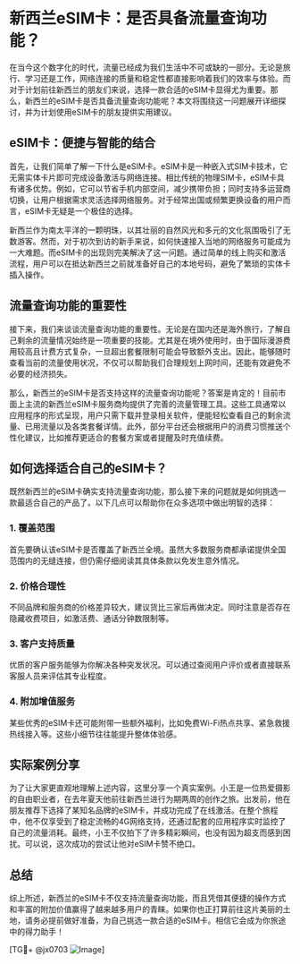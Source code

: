 # 新西兰eSIM卡：是否具备流量查询功能？

在当今这个数字化的时代，流量已经成为我们生活中不可或缺的一部分。无论是旅行、学习还是工作，网络连接的质量和稳定性都直接影响着我们的效率与体验。而对于计划前往新西兰的朋友们来说，选择一款合适的eSIM卡显得尤为重要。那么，新西兰的eSIM卡是否具备流量查询功能呢？本文将围绕这一问题展开详细探讨，并为计划使用eSIM卡的朋友提供实用建议。

## eSIM卡：便捷与智能的结合

首先，让我们简单了解一下什么是eSIM卡。eSIM卡是一种嵌入式SIM卡技术，它无需实体卡片即可完成设备激活与网络连接。相比传统的物理SIM卡，eSIM卡具有诸多优势。例如，它可以节省手机内部空间，减少携带负担；同时支持多运营商切换，让用户根据需求灵活选择网络服务。对于经常出国或频繁更换设备的用户而言，eSIM卡无疑是一个极佳的选择。

新西兰作为南太平洋的一颗明珠，以其壮丽的自然风光和多元的文化氛围吸引了无数游客。然而，对于初次到访的新手来说，如何快速接入当地的网络服务可能成为一大难题。而eSIM卡的出现则完美解决了这一问题。通过简单的线上购买和激活流程，用户可以在抵达新西兰之前就准备好自己的本地号码，避免了繁琐的实体卡插入操作。

## 流量查询功能的重要性

接下来，我们来谈谈流量查询功能的重要性。无论是在国内还是海外旅行，了解自己剩余的流量情况始终是一项重要的技能。尤其是在境外使用时，由于国际漫游费用较高且计费方式复杂，一旦超出套餐限制可能会导致额外支出。因此，能够随时查看当前的流量使用状况，不仅可以帮助我们合理规划上网时间，还能有效避免不必要的经济损失。

那么，新西兰的eSIM卡是否支持这样的流量查询功能呢？答案是肯定的！目前市面上主流的新西兰eSIM卡服务商均提供了完善的流量管理工具。这些工具通常以应用程序的形式呈现，用户只需下载并登录相关软件，便能轻松查看自己的剩余流量、已用流量以及各类套餐详情。此外，部分平台还会根据用户的消费习惯推送个性化建议，比如推荐更适合的套餐方案或者提醒及时充值续费。

## 如何选择适合自己的eSIM卡？

既然新西兰的eSIM卡确实支持流量查询功能，那么接下来的问题就是如何挑选一款最适合自己的产品了。以下几点可以帮助你在众多选项中做出明智的选择：

### 1. **覆盖范围**
   首先要确认该eSIM卡是否覆盖了新西兰全境。虽然大多数服务商都承诺提供全国范围内的无缝连接，但仍需仔细阅读其具体条款以免发生意外情况。

### 2. **价格合理性**
   不同品牌和服务商的价格差异较大，建议货比三家后再做决定。同时注意是否存在隐藏收费项目，如激活费、通话分钟数限制等。

### 3. **客户支持质量**
   优质的客户服务能够为你解决各种突发状况。可以通过查阅用户评价或者直接联系客服人员来评估其专业程度。

### 4. **附加增值服务**
   某些优秀的eSIM卡还可能附带一些额外福利，比如免费Wi-Fi热点共享、紧急救援热线接入等。这些小细节往往能提升整体体验感。

## 实际案例分享

为了让大家更直观地理解上述内容，这里分享一个真实案例。小王是一位热爱摄影的自由职业者，在去年夏天他前往新西兰进行为期两周的创作之旅。出发前，他在朋友推荐下选择了某知名品牌的eSIM卡，并成功完成了在线激活。在整个旅程中，他不仅享受到了稳定流畅的4G网络支持，还通过配套的应用程序实时监控了自己的流量消耗。最终，小王不仅拍下了许多精彩瞬间，也没有因为超支而感到困扰。可以说，这次成功的尝试让他对eSIM卡赞不绝口。

## 总结

综上所述，新西兰的eSIM卡不仅支持流量查询功能，而且凭借其便捷的操作方式和丰富的附加价值赢得了越来越多用户的青睐。如果你也正打算前往这片美丽的土地，请务必提前做好准备，为自己挑选一款合适的eSIM卡。相信它会成为你旅途中的得力助手！

[TG💪+ @jx0703 ![Image](https://github.com/user-attachments/assets/dbca1d08-cadb-493c-b0ec-ad6f7a83f270)]